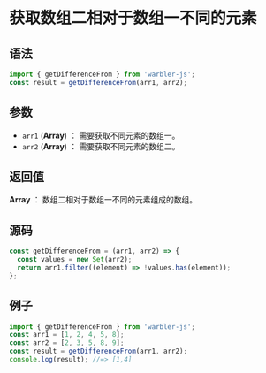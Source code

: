 # 获取数组二相对于数组一不同的元素

## 语法

```js
import { getDifferenceFrom } from 'warbler-js';
const result = getDifferenceFrom(arr1, arr2);
```

## 参数

- `arr1` (**Array**) ： 需要获取不同元素的数组一。
- `arr2` (**Array**) ： 需要获取不同元素的数组二。

## 返回值

**Array** ： 数组二相对于数组一不同的元素组成的数组。

## 源码

```js
const getDifferenceFrom = (arr1, arr2) => {
  const values = new Set(arr2);
  return arr1.filter((element) => !values.has(element));
};
```

## 例子

```js
import { getDifferenceFrom } from 'warbler-js';
const arr1 = [1, 2, 4, 5, 8];
const arr2 = [2, 3, 5, 8, 9];
const result = getDifferenceFrom(arr1, arr2);
console.log(result); //=> [1,4]
```
